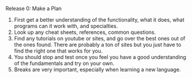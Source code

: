 Release 0: Make a Plan

1. First get a better understanding of the functionality, what it does, what programs can it work with, and specialties.
2. Look up any cheat sheets, references, common questions.
3. Find any tutorials on youtube or sites, and go over the best ones out of the ones found. There are probably a ton of 
sites but you just have to find the right one that works for you. 
4. You should stop and test once you feel you have a good understanding of the fundamentals and try on your own. 
5. Breaks are very important, especially when learning a new
language. 
